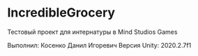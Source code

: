 # IncredibleGrocery
Тестовый проект для интернатуры в Mind Studios Games

Выполнил: Косенко Данил Игоревич
Версия Unity: 2020.2.7f1
